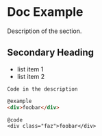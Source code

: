 
[//]: # "externalDoc.md"
# Doc Example

Description of the section.

## Secondary Heading

- list item 1
- list item 2

```
Code in the description
```

```html
@example
<div>foobar</div>
```

    @code
    <div class="faz">foobar</div>